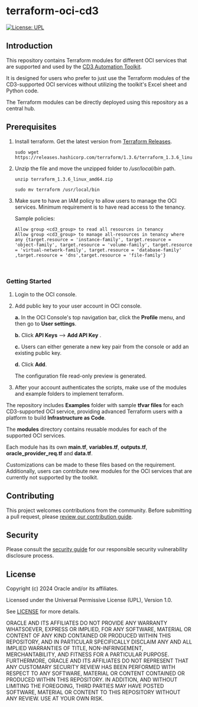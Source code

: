 # terraform-oci-cd3

[![License: UPL](https://img.shields.io/badge/license-UPL-green)](https://img.shields.io/badge/license-UPL-green)<!--[![Quality gate](https://sonarcloud.io/api/project_badges/quality_gate?project=oracle-devrel_terraform-oci-cd3)](https://sonarcloud.io/dashboard?id=oracle-devrel_terraform-oci-cd3)-->


## Introduction

This repository contains Terraform modules for different OCI services that are supported and used by the [CD3 Automation Toolkit](https://github.com/oracle-devrel/cd3-automation-toolkit/tree/main). 

It is designed for users who prefer to just use the Terraform modules of the CD3-supported OCI services without utilizing the toolkit's Excel sheet and Python code.

The Terraform modules can be directly deployed using this repository as a central hub.


## Prerequisites

1. Install terraform. Get the latest version from [Terraform Releases](https://releases.hashicorp.com/terraform). 
   ```
   sudo wget https://releases.hashicorp.com/terraform/1.3.6/terraform_1.3.6_linux_amd64.zip
   ```
2. Unzip the file and move the unzipped folder to */usr/local/bin* path.

   ```
   unzip terraform_1.3.6_linux_amd64.zip
   ```
   ```
   sudo mv terraform /usr/local/bin
   ```
3. Make sure to have an IAM policy to allow users to manage the OCI services. Minimum requirement is to have read access to the tenancy.

   Sample policies:

   ```
   Allow group <cd3_group> to read all resources in tenancy
   Allow group <cd3_group> to manage all-resources in tenancy where any {target.resource = 'instance-family', target.resource = 'object-family', target.resource = 'volume-family', target.resource = 'virtual-network-family', target.resource = 'database-family' ,target.resource = 'dns',target.resource = 'file-family'}
   ```
<br>

### Getting Started


1. Login to the OCI console. 

2. Add public key to your user account in OCI console.
   
    **a.** In the OCI Console's top navigation bar, click the **Profile** menu, and then go to **User settings**.
   
    **b.** Click **API Keys** --> **Add API Key** .
   
    **c.** Users can either generate a new key pair from the console or add an existing public key. 
   
    **d.** Click **Add**.
   
    The configuration file read-only preview is generated.


3. After your account authenticates the scripts, make use of the modules and example folders to implement terraform.

The repository includes **Examples** folder with sample **tfvar files** for each CD3-supported OCI service, providing advanced Terraform users with a platform to build **Infrastructure as Code**. 

The **modules** directory contains reusable modules for each of the supported OCI services. 

Each module has its own **main.tf**, **variables.tf**, **outputs.tf**, **oracle_provider_req.tf** and **data.tf**. 

Customizations can be made to these files based on the requirement. Additionally, users can contribute new modules for the OCI services that are currently not supported by the toolkit.



## Contributing

<!-- If your project has specific contribution requirements, update the
    CONTRIBUTING.md file to ensure those requirements are clearly explained. -->

This project welcomes contributions from the community. Before submitting a pull
request, please [review our contribution guide](./CONTRIBUTING.md).

## Security

Please consult the [security guide](./SECURITY.md) for our responsible security
vulnerability disclosure process.

## License

Copyright (c) 2024 Oracle and/or its affiliates.

Licensed under the Universal Permissive License (UPL), Version 1.0.

See [LICENSE](LICENSE.txt) for more details.

ORACLE AND ITS AFFILIATES DO NOT PROVIDE ANY WARRANTY WHATSOEVER, EXPRESS OR IMPLIED, FOR ANY SOFTWARE, MATERIAL OR CONTENT OF ANY KIND CONTAINED OR PRODUCED WITHIN THIS REPOSITORY, AND IN PARTICULAR SPECIFICALLY DISCLAIM ANY AND ALL IMPLIED WARRANTIES OF TITLE, NON-INFRINGEMENT, MERCHANTABILITY, AND FITNESS FOR A PARTICULAR PURPOSE.  FURTHERMORE, ORACLE AND ITS AFFILIATES DO NOT REPRESENT THAT ANY CUSTOMARY SECURITY REVIEW HAS BEEN PERFORMED WITH RESPECT TO ANY SOFTWARE, MATERIAL OR CONTENT CONTAINED OR PRODUCED WITHIN THIS REPOSITORY. IN ADDITION, AND WITHOUT LIMITING THE FOREGOING, THIRD PARTIES MAY HAVE POSTED SOFTWARE, MATERIAL OR CONTENT TO THIS REPOSITORY WITHOUT ANY REVIEW. USE AT YOUR OWN RISK.
